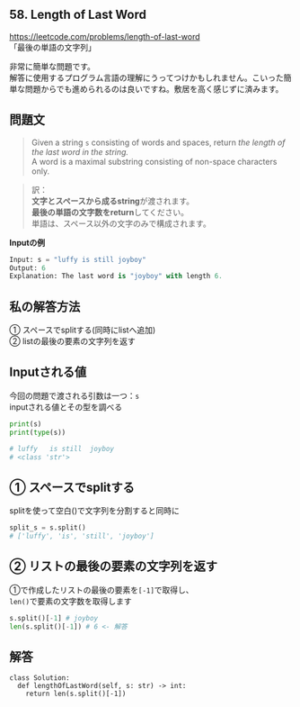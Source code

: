 ## 58. Length of Last Word
https://leetcode.com/problems/length-of-last-word   
「最後の単語の文字列」  

非常に簡単な問題です。   
解答に使用するプログラム言語の理解にうってつけかもしれません。こいった簡単な問題からでも進められるのは良いですね。敷居を高く感じずに済みます。

## 問題文
> Given a string `s` consisting of words and spaces, return *the length of the last word in the string.*  
A word is a maximal substring consisting of non-space characters only.

> 訳：   
**文字とスペースから成るstring**が渡されます。  
**最後の単語の文字数をreturn**してください。  
単語は、スペース以外の文字のみで構成されます。

**Inputの例**
```py
Input: s = "luffy is still joyboy"
Output: 6
Explanation: The last word is "joyboy" with length 6.
```
## 私の解答方法
① スペースでsplitする(同時にlistへ追加)     
② listの最後の要素の文字列を返す    

## Inputされる値
今回の問題で渡される引数は一つ：`s`   
inputされる値とその型を調べる
```py
print(s)
print(type(s))

# luffy   is still  joyboy
# <class 'str'>
```
## ① スペースでsplitする
splitを使って空白()で文字列を分割すると同時に
```py
split_s = s.split()
# ['luffy', 'is', 'still', 'joyboy']
```

## ② リストの最後の要素の文字列を返す
①で作成したリストの最後の要素を`[-1]`で取得し、   
`len()`で要素の文字数を取得します
```py
s.split()[-1] # joyboy
len(s.split()[-1]) # 6 <- 解答
```

## 解答
```
class Solution:
  def lengthOfLastWord(self, s: str) -> int:
    return len(s.split()[-1])
```